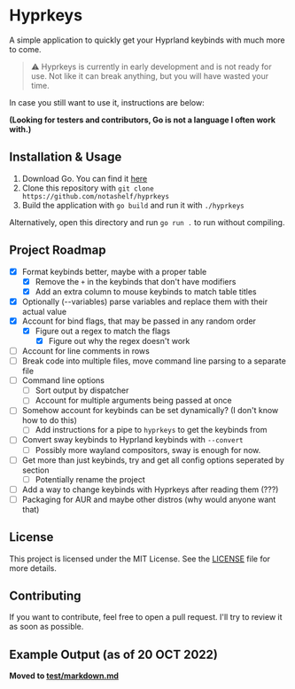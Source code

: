 # Hyprkeys

A simple application to quickly get your Hyprland keybinds with
much more to come.

> ⚠️ Hyprkeys is currently in early development and is not ready for use. Not like it can
break anything, but you will have wasted your time.

In case you still want to use it, instructions are below:

**(Looking for testers and contributors, Go is not a language I often work with.)**

## Installation & Usage

1. Download Go. You can find it [here](https://golang.org/dl/)
2. Clone this repository with `git clone https://github.com/notashelf/hyprkeys`
3. Build the application with `go build` and run it with `./hyprkeys`

Alternatively, open this directory and run `go run .` to run without compiling.

## Project Roadmap

- [x] Format keybinds better, maybe with a proper table
  - [x]  Remove the `+` in the keybinds that don't have modifiers
  - [x]  Add an extra column to mouse keybinds to match table titles
- [x] Optionally (--variables) parse variables and replace them with their actual value
- [x] Account for bind flags, that may be passed in any random order
  - [x] Figure out a regex to match the flags
    - [x] Figure out why the regex doesn't work
- [ ] Account for line comments in rows
- [ ] Break code into multiple files, move command line parsing to a separate file
- [ ] Command line options
  - [ ] Sort output by dispatcher
  - [ ] Account for multiple arguments being passed at once
- [ ] Somehow account for keybinds can be set dynamically? (I don't know how to do this)
  - [ ] Add instructions for a pipe to `hyprkeys` to get the keybinds from
- [ ] Convert sway keybinds to Hyprland keybinds with `--convert`
  - [ ] Possibly more wayland compositors, sway is enough for now.
- [ ] Get more than just keybinds, try and get all config options seperated by section
  - [ ] Potentially rename the project
- [ ] Add a way to change keybinds with Hyprkeys after reading them (???)
- [ ] Packaging for AUR and maybe other distros (why would anyone want that)

## License

This project is licensed under the MIT License. See the [LICENSE](LICENSE) file for more details.

## Contributing

If you want to contribute, feel free to open a pull request. I'll try to review it as soon as possible.

## Example Output (as of 20 OCT 2022)

**Moved to [test/markdown.md](test/markdown.md)**
